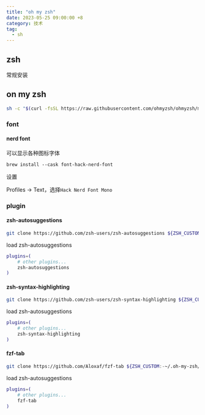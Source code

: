 ```yaml
---
title: "oh my zsh"
date: 2023-05-25 09:00:00 +8
category: 技术
tag:
  - sh
---
```


## zsh

常规安装

## on my zsh

```bash
sh -c "$(curl -fsSL https://raw.githubusercontent.com/ohmyzsh/ohmyzsh/master/tools/install.sh)"
```

### font

#### nerd font

可以显示各种图标字体

```shell
brew install --cask font-hack-nerd-font
```

设置

Profiles → Text，选择`Hack Nerd Font Mono`

### plugin

#### zsh-autosuggestions

```bash
git clone https://github.com/zsh-users/zsh-autosuggestions ${ZSH_CUSTOM:-~/.oh-my-zsh/custom}/plugins/zsh-autosuggestions
```

load zsh-autosuggestions

```bash
plugins=(
    # other plugins...
    zsh-autosuggestions
)
```

#### zsh-syntax-highlighting

```bash
git clone https://github.com/zsh-users/zsh-syntax-highlighting ${ZSH_CUSTOM:-~/.oh-my-zsh/custom}/plugins/zsh-syntax-highlighting
```

load zsh-autosuggestions

```bash
plugins=(
    # other plugins...
    zsh-syntax-highlighting
)
```

#### fzf-tab

```bash
git clone https://github.com/Aloxaf/fzf-tab ${ZSH_CUSTOM:-~/.oh-my-zsh/custom}/plugins/fzf-tab
```

load zsh-autosuggestions

```bash
plugins=(
    # other plugins...
    fzf-tab
)
```
